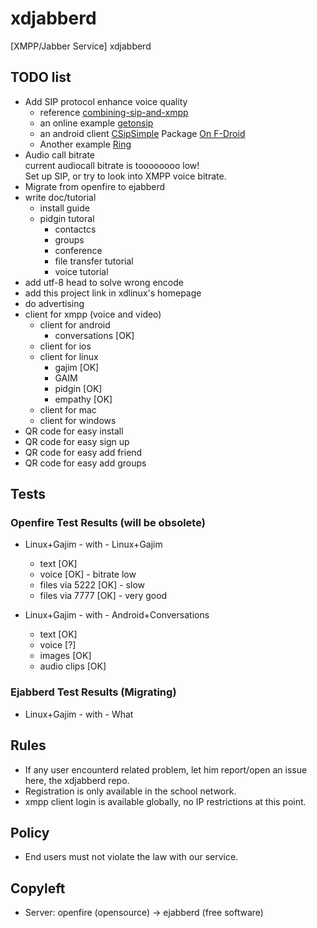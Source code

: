 # xdjabberd
[XMPP/Jabber Service] xdjabberd

## TODO list
* Add SIP protocol enhance voice quality
  - reference [combining-sip-and-xmpp](http://www.onsip.com/about-voip/sip/combining-sip-and-xmpp)
  - an online example [getonsip](https://www.getonsip.com/)
  - an android client [CSipSimple](https://play.google.com/store/apps/details?id=com.csipsimple&hl=en) Package [On F-Droid](https://f-droid.org/repository/browse/?fdid=com.csipsimple)
  - Another example [Ring](http://ring.cx/)
* Audio call bitrate  
  current audiocall bitrate is toooooooo low!  
  Set up SIP, or try to look into XMPP voice bitrate.  
* Migrate from openfire to ejabberd
* write doc/tutorial
  - install guide
  - pidgin tutoral
    - contactcs
    - groups
    - conference
    - file transfer tutorial
    - voice tutorial
* add utf-8 head to solve wrong encode
* add this project link in xdlinux's homepage
* do advertising
* client for xmpp (voice and video)
  - client for android
    - conversations [OK]
  - client for ios
  - client for linux
    - gajim [OK]
	- GAIM
	- pidgin [OK]
	- empathy [OK]
  - client for mac
  - client for windows
* QR code for easy install
* QR code for easy sign up
* QR code for easy add friend
* QR code for easy add groups

## Tests
### Openfire Test Results (will be obsolete)

* Linux+Gajim - with - Linux+Gajim
  - text [OK]
  - voice [OK] - bitrate low
  - files via 5222 [OK] - slow
  - files via 7777 [OK] - very good
 
* Linux+Gajim - with - Android+Conversations
  - text [OK]
  - voice [?]
  - images [OK]
  - audio clips [OK]

### Ejabberd Test Results (Migrating)

* Linux+Gajim - with - What

## Rules
* If any user encounterd related problem, let him report/open an issue here, the xdjabberd repo.
* Registration is only available in the school network.
* xmpp client login is available globally, no IP restrictions at this point.

## Policy
* End users must not violate the law with our service.

## Copyleft
* Server: openfire (opensource) -> ejabberd (free software)
